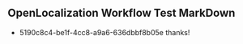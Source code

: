 ## OpenLocalization Workflow Test MarkDown
* 5190c8c4-be1f-4cc8-a9a6-636dbbf8b05e thanks!

<!--HONumber=Jul16_HO4-->


